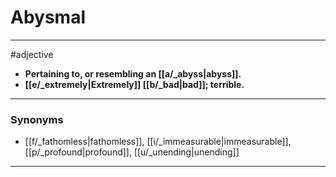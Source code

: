 # Abysmal
---
#adjective
- **Pertaining to, or resembling an [[a/_abyss|abyss]].**
- **[[e/_extremely|Extremely]] [[b/_bad|bad]]; terrible.**
---
### Synonyms
- [[f/_fathomless|fathomless]], [[i/_immeasurable|immeasurable]], [[p/_profound|profound]], [[u/_unending|unending]]
---

